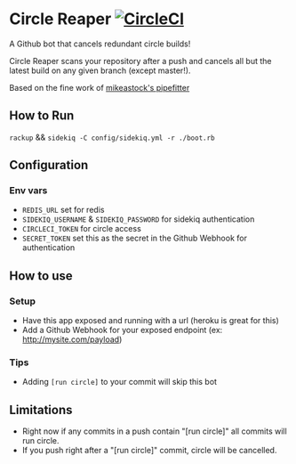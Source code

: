 # Circle Reaper [![CircleCI](https://circleci.com/gh/mikestephens/circle_reaper/tree/master.svg?style=svg)](https://circleci.com/gh/mikestephens/circle_reaper/tree/master)

A Github bot that cancels redundant circle builds!

Circle Reaper scans your repository after a push and cancels all but the latest build on any given branch (except master!).


Based on the fine work of [mikeastock's pipefitter](https://github.com/mikeastock/pipefitter)


## How to Run
`rackup` && `sidekiq -C config/sidekiq.yml -r ./boot.rb`

## Configuration
### Env vars
- `REDIS_URL` set for redis
- `SIDEKIQ_USERNAME` & `SIDEKIQ_PASSWORD` for sidekiq authentication
- `CIRCLECI_TOKEN` for circle access
- `SECRET_TOKEN` set this as the secret in the Github Webhook for authentication

## How to use
### Setup
- Have this app exposed and running with a url (heroku is great for this)
- Add a Github Webhook for your exposed endpoint (ex: http://mysite.com/payload)

### Tips
- Adding `[run circle]` to your commit will skip this bot

## Limitations
- Right now if any commits in a push contain "[run circle]" all commits will run circle.
- If you push right after a "[run circle]" commit, circle will be cancelled.
